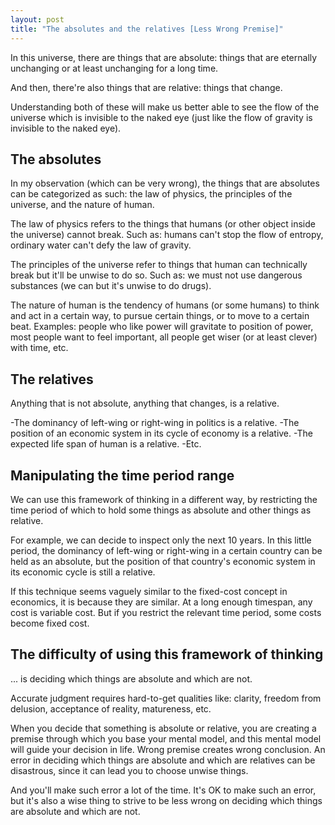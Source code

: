 ```yaml
---
layout: post
title: "The absolutes and the relatives [Less Wrong Premise]"
---
```


In this universe, there are things that are absolute: things that are eternally unchanging or at least unchanging for a long time.

And then, there're also things that are relative: things that change.

Understanding both of these will make us better able to see the flow of the universe which is invisible to the naked eye (just like the flow of gravity is invisible to the naked eye).

## The absolutes

In my observation (which can be very wrong), the things that are absolutes can be categorized as such: the law of physics, the principles of the universe, and the nature of human.

The law of physics refers to the things that humans (or other object inside the universe) cannot break. Such as: humans can't stop the flow of entropy, ordinary water can't defy the law of gravity.

The principles of the universe refer to things that human can technically break but it'll be unwise to do so. Such as: we must not use dangerous substances (we can but it's unwise to do drugs).

The nature of human is the tendency of humans (or some humans) to think and act in a certain way, to pursue certain things, or to move to a certain beat. Examples: people who like power will gravitate to position of power, most people want to feel important, all people get wiser (or at least clever) with time, etc.

## The relatives

Anything that is not absolute, anything that changes, is a relative.

-The dominancy of left-wing or right-wing in politics is a relative.
-The position of an economic system in its cycle of economy is a relative.
-The expected life span of human is a relative.
-Etc.

## Manipulating the time period range

We can use this framework of thinking in a different way, by restricting the time period of which to hold some things as absolute and other things as relative.

For example, we can decide to inspect only the next 10 years. In this little period, the dominancy of left-wing or right-wing in a certain country can be held as an absolute, but the position of that country's economic system in its economic cycle is still a relative.

If this technique seems vaguely similar to the fixed-cost concept in economics, it is because they are similar. At a long enough timespan, any cost is variable cost. But if you restrict the relevant time period, some costs become fixed cost.

## The difficulty of using this framework of thinking

... is deciding which things are absolute and which are not.

Accurate judgment requires hard-to-get qualities like: clarity, freedom from delusion, acceptance of reality, matureness, etc.

When you decide that something is absolute or relative, you are creating a premise through which you base your mental model, and this mental model will guide your decision in life. Wrong premise creates wrong conclusion. An error in deciding which things are absolute and which are relatives can be disastrous, since it can lead you to choose unwise things.

And you'll make such error a lot of the time. It's OK to make such an error, but it's also a wise thing to strive to be less wrong on deciding which things are absolute and which are not.
